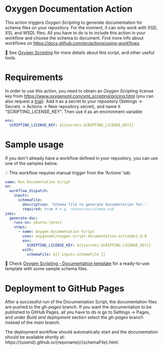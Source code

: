 # Oxygen Documentation Action
This action triggers <i>Oxygen Scripting</i> to generate documentation for schema files on your repository. For the moment, it can only work with XSD, XSL and WSDL files. All you have to do is to include this action in your workflow and choose the schema to document. Find more info about workflows on https://docs.github.com/en/actions/using-workflows.

👀 See [Oxygen Scripting](https://www.oxygenxml.com/doc/versions/25.0/ug-editor/topics/scripting_oxygen.html) for more details about this script, and other useful tools.

# Requirements
In order to use this action, you need to obtain an <i>Oxygen Scripting</i> license key from https://www.oxygenxml.com/xml_scripting/pricing.html (you can also request a [trial](https://www.oxygenxml.com/xml_scripting/register.html)). Add it as a secret to your repository (Settings &rarr; Secrets &rarr; Actions &rarr; New repository secret), and name it "SCRIPTING_LICENSE_KEY".
Then use it as an environment variable:
```yaml
env:
  SCRIPTING_LICENSE_KEY: ${{secrets.SCRIPTING_LICENSE_KEY}}
```

# Sample usage

If you don't already have a workflow defined in your repository, you can use one of the samples below.

💡 This workflow requires manual trigger from the 'Actions' tab:
```yaml
name: Run Documentation Script
on:
  workflow_dispatch:
    inputs:
      schemaFile:
        description: 'Schema file to generate documentation for.'
        required: true # e.g. resources/schema.xsd
jobs:
  generate-doc:
    runs-on: ubuntu-latest
    steps:
      - name: Oxygen Documentation Script
        uses: oxygenxml/oxygen-script-documentation-action@v1.0.0
        env:
          SCRIPTING_LICENSE_KEY: ${{secrets.SCRIPTING_LICENSE_KEY}}
        with:
          schemaFile: ${{ inputs.schemaFile }}
```
👀 Check [Oxygen Scripting - Documentation template](https://github.com/oxygenxml/oxygen-script-validation-template) for a ready-to-use template with some sample schema files.

# Deployment to GitHub Pages
After a successful run of the Documentation Script, the documentation files are pushed to the <i>gh-pages</i> branch. 
If you want the documentation to be published to GitHub Pages, all you have to do is go to Settings &rarr; Pages, and under <i>Build and deployment</i> section select the <i>gh-pages</i> branch instead of the <i>main</i> branch. 

The deployment workflow should automatically start and the documentation should be available shortly at: https://{userid}.github.io/{reponame}/{schemaFile}.html.
